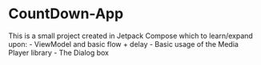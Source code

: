 # CountDown-App
This is a small project created in Jetpack Compose which to learn/expand upon:
    - ViewModel and basic flow + delay
    - Basic usage of the Media Player library
    - The Dialog box
